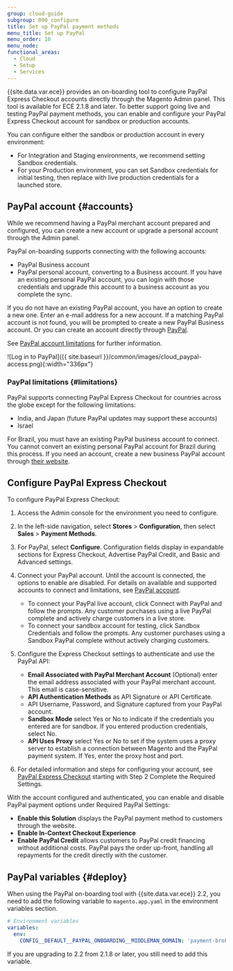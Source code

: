 ```yaml
---
group: cloud-guide
subgroup: 090_configure
title: Set up PayPal payment methods
menu_title: Set up PayPal
menu_order: 10
menu_node:
functional_areas:
  - Cloud
  - Setup
  - Services
---
```


{{site.data.var.ece}} provides an on-boarding tool to configure PayPal Express Checkout accounts directly through the Magento Admin panel. This tool is available for ECE 2.1.8 and later. To better support going live and testing PayPal payment methods, you can enable and configure your PayPal Express Checkout account for sandbox or production accounts.

You can configure either the sandbox or production account in every environment:

*  For Integration and Staging environments, we recommend setting Sandbox credentials.
*  For your Production environment, you can set Sandbox credentials for initial testing, then replace with live production credentials for a launched store.

## PayPal account {#accounts}

While we recommend having a PayPal merchant account prepared and configured, you can create a new account or upgrade a personal account through the Admin panel.

PayPal on-boarding supports connecting with the following accounts:

*  PayPal Business account
*  PayPal personal account, converting to a Business account. If you have an existing personal PayPal account, you can login with those credentials and upgrade this account to a business account as you complete the sync.

If you do not have an existing PayPal account, you have an option to create a new one. Enter an e-mail address for a new account. If a matching PayPal account is not found, you will be prompted to create a new PayPal Business account. Or you can create an account directly through [PayPal](https://www.paypal.com/us/webapps/mpp/account-selection).

See [PayPal account limitations](#limitations) for further information.

![Log in to PayPal]({{ site.baseurl }}/common/images/cloud_paypal-access.png){:width="336px"}

### PayPal limitations {#limitations}

PayPal supports connecting PayPal Express Checkout for countries across the globe except for the following limitations:

*  India, and Japan (future PayPal updates may support these accounts)
*  Israel

For Brazil, you must have an existing PayPal business account to connect. You cannot convert an existing personal PayPal account for Brazil during this process. If you need an account, create a new business PayPal account through [their website](https://www.paypal.com/us/webapps/mpp/account-selection).

## Configure PayPal Express Checkout

To configure PayPal Express Checkout:

1. Access the Admin console for the environment you need to configure.
1. In the left-side navigation, select __Stores__ > __Configuration__, then select __Sales__ > __Payment Methods__.
1. For PayPal, select __Configure__. Configuration fields display in expandable sections for Express Checkout, Advertise PayPal Credit, and Basic and Advanced settings.
1. Connect your PayPal account. Until the account is connected, the options to enable are disabled. For details on available and supported accounts to connect and limitations, see [PayPal account](#accounts).

   *  To connect your PayPal live account, click Connect with PayPal and follow the prompts. Any customer purchases using a live PayPal complete and actively charge customers in a live store.
   *  To connect your sandbox account for testing, click Sandbox Credentials and follow the prompts. Any customer purchases using a Sandbox PayPal complete without actively charging customers.

1. Configure the Express Checkout settings to authenticate and use the PayPal API:

   *  __Email Associated with PayPal Merchant Account__ (Optional) enter the email address associated with your PayPal merchant account. This email is case-sensitive.
   *  __API Authentication Methods__ as API Signature or API Certificate.
   *  API Username, Password, and Signature captured from your PayPal account.
   *  __Sandbox Mode__ select Yes or No to indicate if the credentials you entered are for sandbox. If you entered production credentials, select No.
   *  __API Uses Proxy__ select Yes or No to set if the system uses a proxy server to establish a connection between Magento and the PayPal payment system. If Yes, enter the proxy host and port.

1. For detailed information and steps for configuring your account, see [PayPal Express Checkout](http://docs.magento.com/m2/ce/user_guide/payment/paypal-express-checkout.html) starting with Step 2 Complete the Required Settings.

With the account configured and authenticated, you can enable and disable PayPal payment options under Required PayPal Settings:

*  __Enable this Solution__ displays the PayPal payment method to customers through the website.
*  __Enable In-Context Checkout Experience__
*  __Enable PayPal Credit__ allows customers to PayPal credit financing without additional costs. PayPal pays the order up-front, handling all repayments for the credit directly with the customer.

## PayPal variables {#deploy}

When using the PayPal on-boarding tool with {{site.data.var.ece}} 2.2, you need to add the following variable to `magento.app.yaml` in the environment variables section.

```yaml
# Environment variables
variables:
  env:
    CONFIG__DEFAULT__PAYPAL_ONBOARDING__MIDDLEMAN_DOMAIN: 'payment-broker.magento.com'
```

If you are upgrading to 2.2 from 2.1.8 or later, you still need to add this variable.
